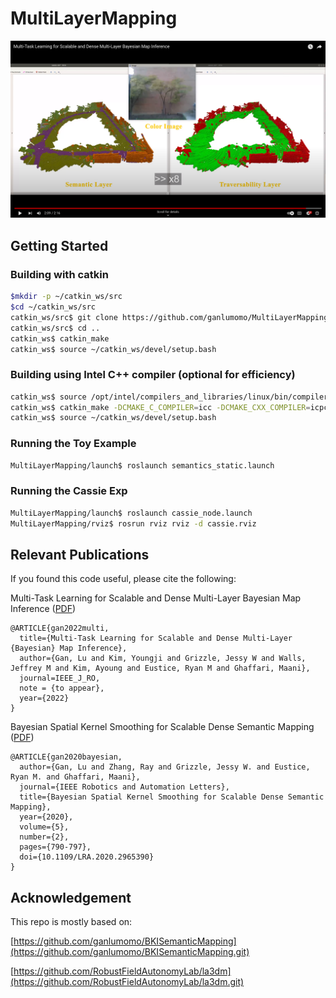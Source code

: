 # MultiLayerMapping


[![Multi-Task Learning for Scalable and Dense Multi-Layer Bayesian Map Inference](https://raw.githubusercontent.com/ganlumomo/MultiLayerMapping/master/image.png)](https://www.youtube.com/watch?v=WnFUGLBmHzc)


## Getting Started

### Building with catkin

```bash
$mkdir -p ~/catkin_ws/src
$cd ~/catkin_ws/src
catkin_ws/src$ git clone https://github.com/ganlumomo/MultiLayerMapping.git
catkin_ws/src$ cd ..
catkin_ws$ catkin_make
catkin_ws$ source ~/catkin_ws/devel/setup.bash
```

### Building using Intel C++ compiler (optional for efficiency)
```bash
catkin_ws$ source /opt/intel/compilers_and_libraries/linux/bin/compilervars.sh intel64
catkin_ws$ catkin_make -DCMAKE_C_COMPILER=icc -DCMAKE_CXX_COMPILER=icpc
catkin_ws$ source ~/catkin_ws/devel/setup.bash
```

### Running the Toy Example

```bash
MultiLayerMapping/launch$ roslaunch semantics_static.launch 
```

### Running the Cassie Exp

```bash
MultiLayerMapping/launch$ roslaunch cassie_node.launch
MultiLayerMapping/rviz$ rosrun rviz rviz -d cassie.rviz
```

## Relevant Publications

If you found this code useful, please cite the following:

Multi-Task Learning for Scalable and Dense Multi-Layer Bayesian Map Inference ([PDF](https://arxiv.org/pdf/2106.14986.pdf))
```
@ARTICLE{gan2022multi,
  title={Multi-Task Learning for Scalable and Dense Multi-Layer {Bayesian} Map Inference},
  author={Gan, Lu and Kim, Youngji and Grizzle, Jessy W and Walls, Jeffrey M and Kim, Ayoung and Eustice, Ryan M and Ghaffari, Maani},
  journal=IEEE_J_RO,
  note = {to appear},
  year={2022}
}
```

Bayesian Spatial Kernel Smoothing for Scalable Dense Semantic Mapping ([PDF](https://ieeexplore.ieee.org/stamp/stamp.jsp?tp=&arnumber=8954837))
```
@ARTICLE{gan2020bayesian,
  author={Gan, Lu and Zhang, Ray and Grizzle, Jessy W. and Eustice, Ryan M. and Ghaffari, Maani},
  journal={IEEE Robotics and Automation Letters}, 
  title={Bayesian Spatial Kernel Smoothing for Scalable Dense Semantic Mapping}, 
  year={2020},
  volume={5},
  number={2},
  pages={790-797},
  doi={10.1109/LRA.2020.2965390}
}
```

## Acknowledgement

This repo is mostly based on:

[https://github.com/ganlumomo/BKISemanticMapping](https://github.com/ganlumomo/BKISemanticMapping.git)

[https://github.com/RobustFieldAutonomyLab/la3dm](https://github.com/RobustFieldAutonomyLab/la3dm.git)
